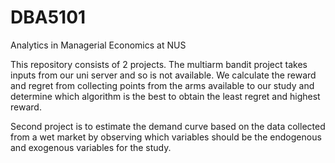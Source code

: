 # DBA5101
 Analytics in Managerial Economics at NUS


This repository consists of 2 projects. The multiarm bandit project takes inputs from our uni server and so is not available. We calculate the reward and regret from collecting points from the arms available to our study and determine which algorithm is the best to obtain the least regret and highest reward.

Second project is to estimate the demand curve based on the data collected from a wet market by observing which variables should be the endogenous and exogenous variables for the study.
